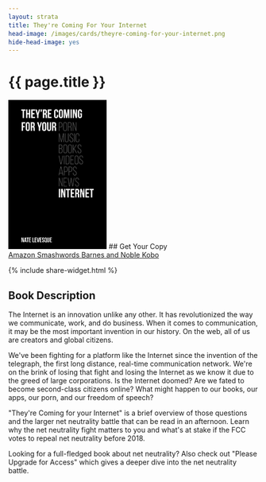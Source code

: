 ```yaml
---
layout: strata
title: They're Coming For Your Internet
head-image: /images/cards/theyre-coming-for-your-internet.png
hide-head-image: yes
---
```


# {{ page.title }}
<img src="/images/covers/theyre-coming-for-your-internet.png" height="300px">
## Get Your Copy
<br />
<a class="button special" target="_blank" href="https://www.amazon.com/dp/B077M7KCMR/" rel="noopener">
    Amazon
</a>
<a class="button special" target="_blank" href="https://www.smashwords.com/books/view/760122" rel="noopener">
    Smashwords
</a>
<a class="button special" target="_blank" href="https://www.barnesandnoble.com/w/theyre-coming-for-your-internet-nate-levesque/1127552656" rel="noopener">
    Barnes and Noble
</a>
<a class="button special" target="_blank" href="https://www.kobo.com/us/en/ebook/they-re-coming-for-your-internet" rel="noopener">
    Kobo
</a>

{% include share-widget.html %}

## Book Description
The Internet is an innovation unlike any other. It has revolutionized the way we communicate, work, and do business. When it comes to communication, it may be the most important invention in our history. On the web, all of us are creators and global citizens.

We've been fighting for a platform like the Internet since the invention of the telegraph, the first long distance, real-time communication network. We're on the brink of losing that fight and losing the Internet as we know it due to the greed of large corporations. Is the Internet doomed? Are we fated to become second-class citizens online? What might happen to our books, our apps, our porn, and our freedom of speech?

"They're Coming for your Internet" is a brief overview of those questions and the larger net neutrality battle that can be read in an afternoon. Learn why the net neutrality fight matters to you and what's at stake if the FCC votes to repeal net neutrality before 2018.

Looking for a full-fledged book about net neutrality? Also check out "Please Upgrade for Access" which gives a deeper dive into the net neutrality battle.
